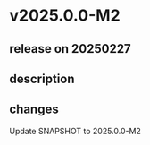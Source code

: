 # v2025.0.0-M2

## release on 20250227

## description

## changes

Update SNAPSHOT to 2025.0.0-M2

